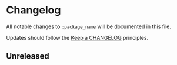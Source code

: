 # Changelog

All notable changes to `:package_name` will be documented in this file.

Updates should follow the [Keep a CHANGELOG](https://keepachangelog.com) principles.

## Unreleased

[Unreleased]: https://github.com/pxgamer/:package_name/compare/master...develop
